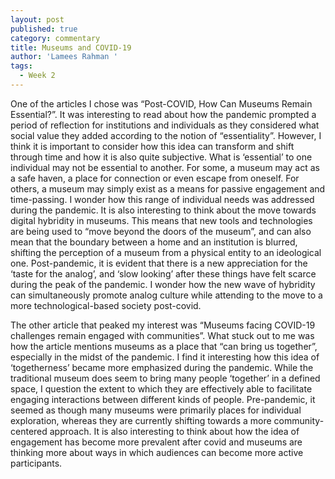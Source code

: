 ```yaml
---
layout: post
published: true
category: commentary
title: Museums and COVID-19
author: 'Lamees Rahman '
tags:
  - Week 2
---
```

One of the articles I chose was “Post-COVID, How Can Museums Remain Essential?”. It was interesting to read about how the pandemic prompted a period of reflection for institutions and individuals as they considered what social value they added according to the notion of “essentiality”.  However, I think it is important to consider how this idea can transform and shift through time and how it is also quite subjective. What is ‘essential’ to one individual may not be essential to another. For some, a museum may act as a safe haven, a place for connection or even escape from oneself. For others, a museum may simply exist as a means for passive engagement and time-passing. I wonder how this range of individual needs was addressed during the pandemic. It is also interesting to think about the move towards digital hybridity in museums. This means that new tools and technologies are being used to “move beyond the doors of the museum”, and can also mean that the boundary between a home and an institution is blurred, shifting the perception of a museum from a physical entity to an ideological one. Post-pandemic, it is evident that there is a new appreciation for the ‘taste for the analog’, and ‘slow looking’ after these things have felt scarce during the peak of the pandemic. I wonder how the new wave of hybridity can simultaneously promote analog culture while attending to the move to a more technological-based society post-covid. 

The other article that peaked my interest was “Museums facing COVID-19 challenges remain engaged with communities”. What stuck out to me was how the article mentions museums as a place that “can bring us together”, especially in the midst of the pandemic. I find it interesting how this idea of ‘togetherness’ became more emphasized during the pandemic. While the traditional museum does seem to bring many people ‘together’ in a defined space, I question the extent to which they are effectively able to facilitate engaging interactions between different kinds of people. Pre-pandemic, it seemed as though many museums were primarily places for individual exploration, whereas they are currently shifting towards a more community-centered approach. It is also interesting to think about how the idea of engagement has become more prevalent after covid and museums are thinking more about ways in which audiences can become more active participants. 

